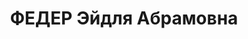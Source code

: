 ---
title: ФЕДЕР Эйдля Абрамовна
description: "Род. в 1903, Польша, Гродненская губ., д. Малфытино. Ярославская тюрьма,\
  \ Заключенная, осуждена 1935 \n  Приговор: 04.01.1938 – ВМН. Расстреляна 19.01.1938.\
  \ \n  Реабилитирована 31.07.1989"
---